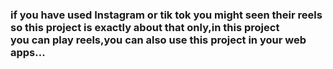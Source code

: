 <h3>if you have used Instagram or tik tok you might seen their reels so this project is exactly about that only,in this project <br>
you can play reels,you can also use this project in your web apps... </h3>
